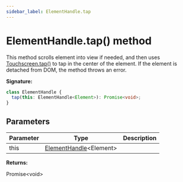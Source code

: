```yaml
---
sidebar_label: ElementHandle.tap
---
```


# ElementHandle.tap() method

This method scrolls element into view if needed, and then uses
[Touchscreen.tap()](./puppeteer.touchscreen.tap.md) to tap in the center of the
element. If the element is detached from DOM, the method throws an error.

**Signature:**

```typescript
class ElementHandle {
  tap(this: ElementHandle<Element>): Promise<void>;
}
```

## Parameters

| Parameter | Type                                                         | Description |
| --------- | ------------------------------------------------------------ | ----------- |
| this      | [ElementHandle](./puppeteer.elementhandle.md)&lt;Element&gt; |             |

**Returns:**

Promise&lt;void&gt;
